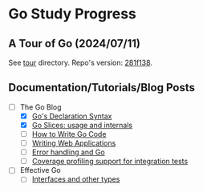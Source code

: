 # Go Study Progress

## A Tour of Go (2024/07/11)

See [tour](tour/README.md) directory. Repo's version: [281f138](https://go.googlesource.com/tour/+/281f13835cebd654dfc48c97cb14b54c21242b05).

## Documentation/Tutorials/Blog Posts

- [ ] The Go Blog
  - [x] [Go's Declaration Syntax](https://go.dev/blog/declaration-syntax)
  - [x] [Go Slices: usage and internals](https://go.dev/blog/slices-intro)
  - [ ] [How to Write Go Code](https://go.dev/doc/code)
  - [ ] [Writing Web Applications](https://go.dev/doc/articles/wiki/)
  - [ ] [Error handling and Go](https://go.dev/blog/error-handling-and-go)
  - [ ] [Coverage profiling support for integration tests](https://go.dev/doc/build-cover)
- [ ] Effective Go
  - [ ] [Interfaces and other types](https://go.dev/doc/effective_go#interfaces_and_types)
